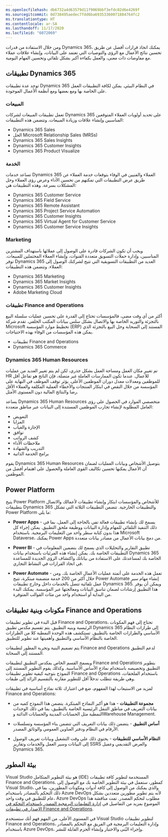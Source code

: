 ```yaml
---
ms.openlocfilehash: db6732a4d63579d11f9069bbf3efdc02d6e4269f
ms.sourcegitcommit: 0d738495aedec7fdd6ba69353360071884764fc2
ms.translationtype: HT
ms.contentlocale: ar-SA
ms.lasthandoff: 11/17/2020
ms.locfileid: "6072069"
---
```

ومن خلال الاستفادة من قدرات Dynamics 365، يمكنك اتخاذ قرارات أفضل عن طريق تحسين نتائج الأعمال مع الرؤى والتوصيات التي تعتمد على البيانات، وإنشاء علاقات عملاء مع مفاوضات ذات معنى، والعمل بكفاءة أكبر بشكل تلقائي وتحسين المهام اليومية.

## <a name="dynamics-365-applications"></a>تطبيقات Dynamics 365

توجد عدة تطبيقات Dynamics 365 في النظام البيئي. يمكن لكافة التطبيقات العمل على الخاصة بها ومع بعضها ومع أنظمة الأعمال الموجودة.

 
### <a name="sales"></a>‏المبيعات

تعمل تطبيقات المبيعات لشركات Dynamics 365 على تحديد أولويات العملاء المتوقعين المناسبين وإنشاء علاقات وزيادة المبيعات. وتتضمن هذه التطبيقات:

-   Dynamics 365 Sales
-   الحل Microsoft Relationship Sales (MRSs)
-   Dynamics 365 Sales Insights
-   Dynamics 365 Customer Insights
-   Dynamics 365 Product Visualize

### <a name="service"></a>الخدمة

تساعد خدمات Dynamics 365 العملاء والفنيين في الوفاء بتوقعات خدمة العملاء عن طريق عرض التطبيقات التي تمكنهم من تحسين الأداء وعرض رؤى العملاء وحل المشكلات بسرعة. وهذه التطبيقات هي:

-   Dynamics 365 Customer Service
-   Dynamics 365 Field Service
-   Dynamics 365 Remote Assistant
-   Dynamics 365 Project Service Automation
-   Dynamics 365 Customer Insights
-   Dynamics 365 Virtual Agent for Customer Service
-   Dynamics 365 Customer Service Insights

### <a name="marketing"></a>Marketing

ويجب أن تكون الشركات قادرة على الوصول إلى عملائها باستهداف المشترين المناسبين، وإدارة حملات التسويق متعددة القنوات، وإنشاء العملاء المحتملين للمبيعات. توفر Dynamics 365 العديد من التطبيقات التسويقية التي تتيح لشركتك الوصول إلى العملاء. وتتضمن هذه التطبيقات:

-   Dynamics 365 Marketing
-   Dynamics 365 Market Insights
-   Dynamics 365 Customer Insights
-   Adobe Marketing Cloud

### <a name="finance-and-operations-apps"></a>تطبيقات Finance and Operations

أكثر من أي وقت مضى، فالمؤسسات تحتاج إلى القدرة على تحسين عمليات سلسلة البيع بالتجزئة والتوريد الخاصة بها والاتصال بشكل سلس ببيانات المكتب الخلفي. تقدم شركة Microsoft تخطيط موارد المؤسسة (ERP) المستند إلى السحابة وحل البيع بالتجزئة الذي يمكن هذه المؤسسات من الوفاء بهذه الاحتياجات.

-   تطبيقات Finance and Operations
-   Dynamics 365 Commerce

### <a name="dynamics-365-human-resources"></a>Dynamics 365 Human Resources

تم تغيير مكان العمل ومساحة العمل بشكل جذري، لكن لم يتم تغيير العديد من عمليات HR للأعمال. عندما تكون الممارسات العاملة غير متصلة، فإن الناتج هو تفاعل أقل للموظفين ومعدلات معدل دوران الموظفين الأعلى. يؤثر توقف الموظف في النهاية على المؤسسة من خلال النقص في ابتكار المنتجات والأخطاء العملية المكلفة والعملاء الأقل رضا والنتائج المالية دون المستوى الأمثل.

يساعد Dynamics 365 Human Resources متخصصي الموارد في الحصول على رؤى العامل المطلوبة لإنشاء تجارب الموظفين المستندة إلى البيانات عبر مناطق متعددة:

- التعويض
- المزايا
- الإجازة والغياب
- توافق
- كشف الرواتب
- ملاحظات الأداء
- التدريب والشهادة
- برامج الخدمة الذاتية

يقوم Dynamics 365 Human Resources بتوصيل الأشخاص وبيانات العمليات لضمان أن الأعمال يمكنها تحسين تكاليف القوى العاملة والحصول على اهتمام أفضل من الموظفين.

## <a name="power-platform"></a>Power Platform


يتيح Power Platform للأشخاص والمؤسسات ابتكار وإنشاء تطبيقات لأعمالك والاتصال بتطبيقات Dynamics 365 والتطبيقات الخارجية. تتضمن التطبيقات الثلاثة التي تشكل Power Platform ما يلي:

-   **Power Apps** - يسمح لك بإنشاء تطبيقات فعالة تفي بالحاجة إلى العمل، بما في ذلك التنفيذ التلقائي للمهام وإدارة البيانات ووظيفة ملحق التطبيق. يمكن إجراء كل هذا بدون كتابة سطر واحد من التعليمات البرمجية. باستخدام Microsoft Dataverse، يمكنك Power Apps من دمج بيانات الأعمال من مصادر بيانات متعددة.

-   **Power BI** - تطبيق التقارير والتحليلات الذي يسمح لك بتضمين المعلومات في التطبيقات الخاصة بك. يمكن إنشاء هذه المرئيات باستخدام بيانات Dynamics 365 الخاصة بك لمساعدتك على الاستفادة من بياناتك واكتشاف الرؤى الجديدة للمساعدة في اتخاذ القرارات في النشاط التجاري.

-   **Power Automate** - تعمل هذه الخدمة على أتمتة عمليات الأعمال الخاصة بك. ومن خلال أكثر من 200 خدمة متضمنة مبتكرة، تتيح Power Automate إنشاء مهام سير عمل تلقائية تتصل بالخدمات داخل وخارج تطبيقات Dynamics 365. ويمكن أن يوفر هذا التطبيق إرشادات لضمان تناسق البيانات ومعالجتها عبر المؤسسة. يمكنك البدء من البداية أو استخدام واحد من مئات القوالب المتوفرة.

## <a name="components-and-architecture-of-finance-and-operations-apps"></a>مكونات وبنية تطبيقات Finance and Operations


قبل البدء في تطوير تطبيقات Finance and Operations، تحتاج إلى فهم المكونات الرئيسية وبنيه التطبيق.
يتم تقسيم مكدس تطبيق Dynamics 365 إلى طرازات النظام الأساسي والطرازات الخاصة بالتطبيق. تستكشف هذه الوحدة النمطية كلا من الطرازات الخاصة بالنظام الأساسي والتطبيق وأهميتها عند تطوير للتطبيق.

يتم تصميم البنية وتجربة المطور لتطبيقات Finance and Operations لدعم التطبيق المستند إلى السحابة.

ويسمح القسم الخاص بمكدس التطبيق لتطبيقات Finance and Operations بتطوير التطبيق وتخصيصه باستخدام نماذج الأساس الأساسية. وكذلك يقوم التطوير المستند إلى النموذج بتوجيه كيفية تطوير تطبيقات Finance and Operations باستخدام الملحقات، وهي طريقة تتطلب تدخلاً أقل للتطوير مقارنة بالتقسيم الزائد إلى طبقات. 

لمزيد من الاستيعاب لهذا المفهوم، ضع في اعتبارك ثلاثة نماذج أساسية في تطبيقات Finance and Operations:

-   **مجموعة التطبيقات** - هذا هو أكبر النماذج المبتكرة. يتضمن هذا النموذج كميه من بيانات التعريف في مناطق التنقل الرئيسية الخاصة بالتطبيق، بما في ذلك الوحدات النمطية مثل الحسابات المدينة والحسابات الدائنة وWarehouse Management.

-   **أساس التطبيق** - يتضمن ذلك بيانات التعريف التي تتضمن بناء المؤسسة وتسلسلات الأرقام في النظام ودفتر العناوين العمومي والوثائق المصدر.

-   **النظام الأساسي للتطبيقات** - يحتوي ذلك علي وقت التشغيل وبيانات تعريف الوصول إلى البيانات وسير العمل والخدمات وتقارير SSRS والعرض التقديمي وعميل Dynamics 365.

## <a name="developer-environment"></a>بيئة المطور

Visual Studio هو بيئة التطوير المتكامل (IDE) المستخدمة لتطوير كافة تطبيقات Finance and Operations. كمطور، ستعمل في بيئة التطوير الخاصة بك مع الوصول إلى Visual Studio، والذي يمكنك من الوصول إلى كافة أدوات ومكونات المطورين، بما في ذلك التحكم بالمصادر باستخدام Azure DevOps لأنه يتم تطوير مطورين متعددين بشكل عام للتطبيق في وقت واحد، Azure DevOps مطلوب لتحكم المصدر. تمت مناقشة هذا الموضوع بمزيد من التفاصيل في [إدارة التعليمات البرمجية المصدر باستخدام التحكم في الإصدار في تطبيقات Finance and Operations](https://docs.microsoft.com/learn/modules/manage-source-code-version-control-finance-operations/?azure-portal=true).

في المستوى الأعلى، من المهم فهم أنك ستستخدم Visual Studio لتطوير تطبيقات Finance and Operations، وإدارة التعليمات البرمجية في الفريق مع التحكم بالمصادر باستخدام Azure DevOps، وإجراء البُنى والاختبار وإنشاء الحزم القابلة للنشر.
